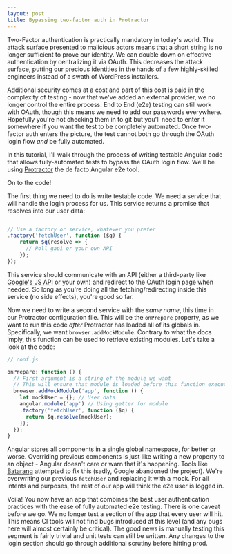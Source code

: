 ```yaml
---
layout: post
title: Bypassing two-factor auth in Protractor
---
```


Two-Factor authentication is practically mandatory in today's world.  The attack surface presented to malicious actors means that a short string is no longer sufficient to prove our identity.  We can double down on effective authentication by centralizing it via OAuth.  This decreases the attack surface, putting our precious identities in the hands of a few highly-skilled engineers instead of a swath of WordPress installers.

Additional security comes at a cost and part of this cost is paid in the complexity of testing - now that we've added an external provider, we no longer control the entire process.  End to End (e2e) testing can still work with OAuth, though this means we need to add our passwords everywhere.  Hopefully you're not checking them in to git but you'll need to enter it somewhere if you want the test to be completely automated.  Once two-factor auth enters the picture, the test cannot both go through the OAuth login flow _and_ be fully automated.

In this tutorial, I'll walk through the process of writing testable Angular code that allows fully-automated tests to bypass the OAuth login flow.  We'll be using [Protractor](angular.github.io/protractor/#/) the de facto Angular e2e tool.

On to the code!

The first thing we need to do is write testable code.  We need a service that will handle the login process for us.  This service returns a promise that resolves into our user data:

```javascript

// Use a factory or service, whatever you prefer
.factory('fetchUser', function ($q) {
    return $q(resolve => {
      // Poll gapi or your own API
    });
});
```

This service should communicate with an API (either a third-party like [Google's JS API]() or your own) and redirect to the OAuth login page when needed.  So long as you're doing all the fetching/redirecting inside this service (no side effects), you're good so far.

Now we need to write a second service with the _same name_, this time in our Protractor configuration file.  This will be the `onPrepare` property, as we want to run this code _after_ Protractor has loaded all of its globals in.  Specifically, we want `browser.addMockModule`.  Contrary to what the docs imply, this function can be used to retrieve existing modules.  Let's take a look at the code:

```javascript
// conf.js

onPrepare: function () {
  // First argument is a string of the module we want
  // This will ensure that module is loaded before this function executes
  browser.addMockModule('app', function () {
    let mockUser = {}; // User data
    angular.module('app') // Using getter for module
    .factory('fetchUser', function ($q) {
      return $q.resolve(mockUser);
    });
  });
}
```

Angular stores all components in a single global namespace, for better or worse.  Overriding previous components is just like writing a new property to an object - Angular doesn't care or warn that it's happening.  Tools like [Batarang](https://chrome.google.com/webstore/detail/angularjs-batarang/ighdmehidhipcmcojjgiloacoafjmpfk?hl=en) attempted to fix this (sadly, Google abandoned the project).  We're overwriting our previous `fetchUser` and replacing it with a mock.  For all intents and purposes, the rest of our app will think the e2e user is logged in.

Voila!  You now have an app that combines the best user authentication practices with the ease of fully automated e2e testing.  There is one caveat before we go.  We no longer test a section of the app that every user will hit.  This means CI tools will not find bugs introduced at this level (and any bugs here will almost certainly be critical).  The good news is manually testing this segment is fairly trivial and unit tests can still be written.  Any changes to the login section should go through additional scrutiny before hitting prod.